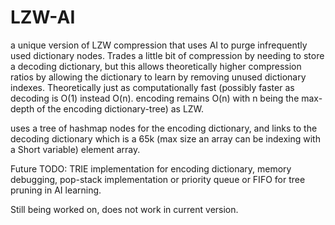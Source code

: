 # LZW-AI

a unique version of LZW compression that uses AI to purge infrequently used dictionary nodes.
Trades a little bit of compression by needing to store a decoding dictionary, but this allows theoretically higher compression ratios by allowing the dictionary to learn by removing unused dictionary indexes.
Theoretically just as computationally fast (possibly faster as decoding is O(1) instead O(n). encoding remains O(n) with n being the max-depth of the encoding dictionary-tree) as LZW.

uses a tree of hashmap nodes for the encoding dictionary, and links to the decoding dictionary which is a 65k (max size an array can be indexing with a Short variable) element array.

Future TODO: TRIE implementation for encoding dictionary, memory debugging, pop-stack implementation or priority queue or FIFO for tree pruning in AI learning.

Still being worked on, does not work in current version.